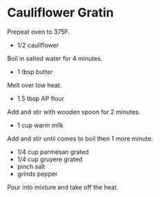 Cauliflower Gratin
==================

Prepeat oven to 375F.

- 1/2 cauliflower

Boil in salted water for 4 minutes.

- 1 tbsp butter

Melt over low heat.

- 1.5 tbsp AP flour

Add and stir with wooden spoon for 2 minutes.

- 1 cup warm milk

Add and stir until comes to boil then 1 more minute.

- 1/4 cup parmesan grated
- 1/4 cup gruyere grated
- pinch salt
- grinds pepper

Pour into mixture and take off the heat.

